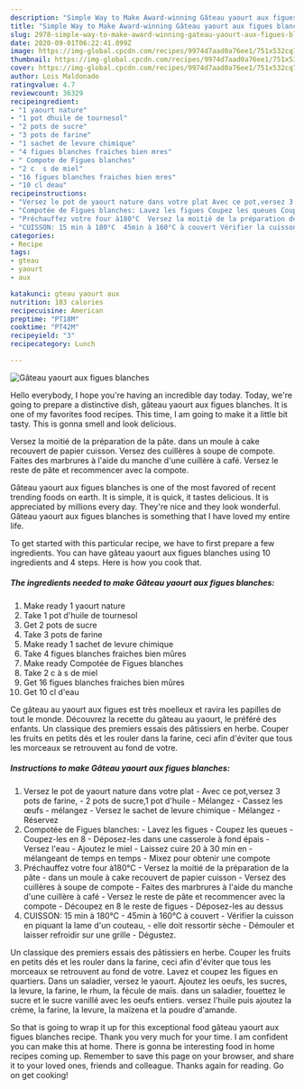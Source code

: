 ```yaml
---
description: "Simple Way to Make Award-winning Gâteau yaourt aux figues blanches"
title: "Simple Way to Make Award-winning Gâteau yaourt aux figues blanches"
slug: 2978-simple-way-to-make-award-winning-gateau-yaourt-aux-figues-blanches
date: 2020-09-01T06:22:41.899Z
image: https://img-global.cpcdn.com/recipes/9974d7aad0a76ee1/751x532cq70/gateau-yaourt-aux-figues-blanches-photo-principale-de-la-recette.jpg
thumbnail: https://img-global.cpcdn.com/recipes/9974d7aad0a76ee1/751x532cq70/gateau-yaourt-aux-figues-blanches-photo-principale-de-la-recette.jpg
cover: https://img-global.cpcdn.com/recipes/9974d7aad0a76ee1/751x532cq70/gateau-yaourt-aux-figues-blanches-photo-principale-de-la-recette.jpg
author: Lois Maldonado
ratingvalue: 4.7
reviewcount: 36329
recipeingredient:
- "1 yaourt nature"
- "1 pot dhuile de tournesol"
- "2 pots de sucre"
- "3 pots de farine"
- "1 sachet de levure chimique"
- "4 figues blanches fraiches bien mres"
- " Compote de Figues blanches"
- "2 c  s de miel"
- "16 figues blanches fraiches bien mres"
- "10 cl deau"
recipeinstructions:
- "Versez le pot de yaourt nature dans votre plat Avec ce pot,versez 3 pots de farine, 2 pots de sucre,1 pot d&#39;huile Mélangez Cassez les œufs mélangez Versez le sachet de levure chimique Mélangez Réservez"
- "Compotée de Figues blanches: Lavez les figues Coupez les queues Coupez-les en 8 Déposez-les dans une casserole à fond épais Versez l&#39;eau Ajoutez le miel Laissez cuire 20 à 30 min en mélangeant de temps en temps Mixez pour obtenir une compote"
- "Préchauffez votre four à180°C  Versez la moitié de la préparation de la pâte dans un moule à cake recouvert de papier cuisson Versez des cuillères à soupe de compote Faites des marbrures à l&#39;aide du manche d&#39;une cuillère à café Versez le reste de pâte et recommencer avec la compote Découpez en 8 le reste de figues Déposez-les au dessus"
- "CUISSON: 15 min à 180°C  45min à 160°C à couvert Vérifier la cuisson en piquant la lame d&#39;un couteau, elle doit ressortir sèche Démouler et laisser refroidir sur une grille Dégustez."
categories:
- Recipe
tags:
- gteau
- yaourt
- aux

katakunci: gteau yaourt aux 
nutrition: 103 calories
recipecuisine: American
preptime: "PT18M"
cooktime: "PT42M"
recipeyield: "3"
recipecategory: Lunch

---
```



![Gâteau yaourt aux figues blanches](https://img-global.cpcdn.com/recipes/9974d7aad0a76ee1/751x532cq70/gateau-yaourt-aux-figues-blanches-photo-principale-de-la-recette.jpg)

Hello everybody, I hope you're having an incredible day today. Today, we're going to prepare a distinctive dish, gâteau yaourt aux figues blanches. It is one of my favorites food recipes. This time, I am going to make it a little bit tasty. This is gonna smell and look delicious.

Versez la moitié de la préparation de la pâte. dans un moule à cake recouvert de papier cuisson. Versez des cuillères à soupe de compote. Faites des marbrures à l&#39;aide du manche d&#39;une cuillère à café. Versez le reste de pâte et recommencer avec la compote.

Gâteau yaourt aux figues blanches is one of the most favored of recent trending foods on earth. It is simple, it is quick, it tastes delicious. It is appreciated by millions every day. They're nice and they look wonderful. Gâteau yaourt aux figues blanches is something that I have loved my entire life.


To get started with this particular recipe, we have to first prepare a few ingredients. You can have gâteau yaourt aux figues blanches using 10 ingredients and 4 steps. Here is how you cook that.

<!--inarticleads1-->

##### The ingredients needed to make Gâteau yaourt aux figues blanches:

1. Make ready 1 yaourt nature
1. Take 1 pot d&#39;huile de tournesol
1. Get 2 pots de sucre
1. Take 3 pots de farine
1. Make ready 1 sachet de levure chimique
1. Take 4 figues blanches fraiches bien mûres
1. Make ready  Compotée de Figues blanches
1. Take 2 c à s de miel
1. Get 16 figues blanches fraiches bien mûres
1. Get 10 cl d&#39;eau


Ce gâteau au yaourt aux figues est très moelleux et ravira les papilles de tout le monde. Découvrez la recette du gâteau au yaourt, le préféré des enfants. Un classique des premiers essais des pâtissiers en herbe. Couper les fruits en petits dés et les rouler dans la farine, ceci afin d&#39;éviter que tous les morceaux se retrouvent au fond de votre. 

<!--inarticleads2-->

##### Instructions to make Gâteau yaourt aux figues blanches:

1. Versez le pot de yaourt nature dans votre plat - Avec ce pot,versez 3 pots de farine, - 2 pots de sucre,1 pot d&#39;huile - Mélangez - Cassez les œufs - mélangez - Versez le sachet de levure chimique - Mélangez - Réservez
1. Compotée de Figues blanches: - Lavez les figues - Coupez les queues - Coupez-les en 8 - Déposez-les dans une casserole à fond épais - Versez l&#39;eau - Ajoutez le miel - Laissez cuire 20 à 30 min en - mélangeant de temps en temps - Mixez pour obtenir une compote
1. Préchauffez votre four à180°C -  Versez la moitié de la préparation de la pâte - dans un moule à cake recouvert de papier cuisson - Versez des cuillères à soupe de compote - Faites des marbrures à l&#39;aide du manche d&#39;une cuillère à café - Versez le reste de pâte et recommencer avec la compote - Découpez en 8 le reste de figues - Déposez-les au dessus
1. CUISSON: 15 min à 180°C  - 45min à 160°C à couvert - Vérifier la cuisson en piquant la lame d&#39;un couteau, - elle doit ressortir sèche - Démouler et laisser refroidir sur une grille - Dégustez.


Un classique des premiers essais des pâtissiers en herbe. Couper les fruits en petits dés et les rouler dans la farine, ceci afin d&#39;éviter que tous les morceaux se retrouvent au fond de votre. Lavez et coupez les figues en quartiers. Dans un saladier, versez le yaourt. Ajoutez les oeufs, les sucres, la levure, la farine, le rhum, la fécule de maïs. dans un saladier, fouettez le sucre et le sucre vanillé avec les oeufs entiers. versez l&#39;huile puis ajoutez la crème, la farine, la levure, la maïzena et la poudre d&#39;amande. 

So that is going to wrap it up for this exceptional food gâteau yaourt aux figues blanches recipe. Thank you very much for your time. I am confident you can make this at home. There is gonna be interesting food in home recipes coming up. Remember to save this page on your browser, and share it to your loved ones, friends and colleague. Thanks again for reading. Go on get cooking!
